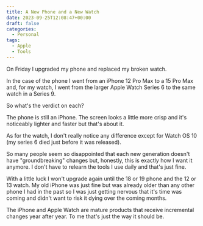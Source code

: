 ```yaml
---
title: A New Phone and a New Watch
date: 2023-09-25T12:08:47+00:00
draft: false
categories:
  - Personal
tags:
  - Apple
  - Tools
---
```


On Friday I upgraded my phone and replaced my broken watch.

In the case of the phone I went from an iPhone 12 Pro Max to a 15 Pro Max and, for my watch, I went from the larger Apple Watch Series 6 to the same watch in a Series 9.

So what's the verdict on each?

The phone is still an iPhone. The screen looks a little more crisp and it's noticeably lighter and faster but that's about it.

As for the watch, I don't really notice any difference except for Watch OS 10 (my series 6 died just before it was released).

So many people seem so disappointed that each new generation doesn't have "groundbreaking" changes but, honestly, this is exactly how I want it anymore. I don't have to relearn the tools I use daily and that's just fine.

With a little luck I won't upgrade again until the 18 or 19 phone and the 12 or 13 watch. My old iPhone was just fine but was already older than any other phone I had in the past so I was just getting nervous that it's time was coming and didn't want to risk it dying over the coming months.

The iPhone and Apple Watch are mature products that receive incremental changes year after year. To me that's just the way it should be.